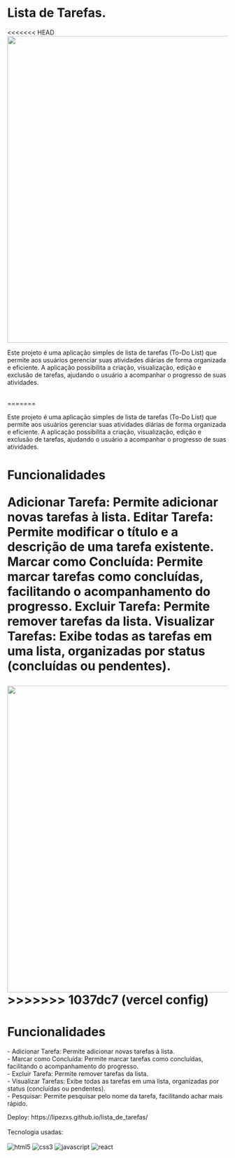 # Lista de Tarefas.

<<<<<<< HEAD
<img src="https://raw.githubusercontent.com/lipezxs/lista_de_tarefas/main/todo/src/img/ilustra%C3%A7%C3%A3o.png" width="700px" /> <br/>
<p>Este projeto é uma aplicação simples de lista de tarefas (To-Do List) que permite aos usuários gerenciar suas atividades diárias de forma organizada e eficiente. A aplicação possibilita a criação, visualização, edição e exclusão de tarefas, ajudando o usuário a acompanhar o progresso de suas atividades.</p> <br/>
=======
<p>Este projeto é uma aplicação simples de lista de tarefas (To-Do List) que permite aos usuários gerenciar suas atividades diárias de forma organizada e eficiente. A aplicação possibilita a criação, visualização, edição e exclusão de tarefas, ajudando o usuário a acompanhar o progresso de suas atividades.</p>
<h1>Funcionalidades
<p>
Adicionar Tarefa: Permite adicionar novas tarefas à lista.
Editar Tarefa: Permite modificar o título e a descrição de uma tarefa existente.
Marcar como Concluída: Permite marcar tarefas como concluídas, facilitando o acompanhamento do progresso.
Excluir Tarefa: Permite remover tarefas da lista.
Visualizar Tarefas: Exibe todas as tarefas em uma lista, organizadas por status (concluídas ou pendentes).
</p>
<img src="https://raw.githubusercontent.com/lipezxs/lista_de_tarefas/main/todo/src/img/ilustra%C3%A7%C3%A3o.png" width="700px" />
>>>>>>> 1037dc7 (vercel config)

<h1>Funcionalidades</h1>
<p>
- Adicionar Tarefa: Permite adicionar novas tarefas à lista.  <br/>
- Marcar como Concluída: Permite marcar tarefas como concluídas, facilitando o acompanhamento do progresso.  <br/>
- Excluir Tarefa: Permite remover tarefas da lista.  <br/>
- Visualizar Tarefas: Exibe todas as tarefas em uma lista, organizadas por status (concluídas ou pendentes).  <br/>
- Pesquisar: Permite pesquisar pelo nome da tarefa, facilitando achar mais rápido.
</p>
Deploy: https://lipezxs.github.io/lista_de_tarefas/
<div style="display: inline_block"> <br/>
  Tecnologia usadas:  <br/>  <br/>
  <img alt="html5" src="https://img.shields.io/badge/HTML5-E34F26?style=for-the-badge&logo=html5&logoColor=white"/>
  <img alt="css3" src="https://img.shields.io/badge/CSS3-1572B6?style=for-the-badge&logo=css3&logoColor=white"/>
  <img alt="javascript" src="https://img.shields.io/badge/JavaScript-323330?style=for-the-badge&logo=javascript&logoColor=F7DF1E"/>
  <img alt="react" src="https://img.shields.io/badge/React-20232A?style=for-the-badge&logo=react&logoColor=61DAFB" />

</div>

